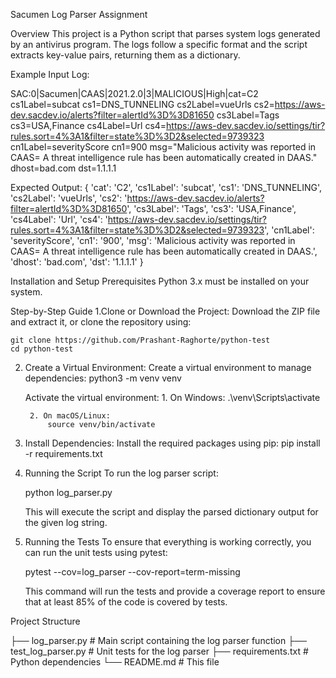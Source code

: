 Sacumen Log Parser Assignment


Overview
This project is a Python script that parses system logs generated by an antivirus program. The logs follow a specific format and the script extracts key-value pairs, returning them as a dictionary.

Example Input Log:

SAC:0|Sacumen|CAAS|2021.2.0|3|MALICIOUS|High|cat=C2 cs1Label=subcat cs1=DNS_TUNNELING cs2Label=vueUrls cs2=https://aws-dev.sacdev.io/alerts?filter=alertId%3D%3D81650 cs3Label=Tags cs3=USA,Finance cs4Label=Url cs4=https://aws-dev.sacdev.io/settings/tir?rules.sort=4%3A1&filter=state%3D%3D2&selected=9739323 cn1Label=severityScore cn1=900 msg="Malicious activity was reported in CAAS= A threat intelligence rule has been automatically created in DAAS." dhost=bad.com dst=1.1.1.1

Expected Output:
{
    'cat': 'C2',
    'cs1Label': 'subcat',
    'cs1': 'DNS_TUNNELING',
    'cs2Label': 'vueUrls',
    'cs2': 'https://aws-dev.sacdev.io/alerts?filter=alertId%3D%3D81650',
    'cs3Label': 'Tags',
    'cs3': 'USA,Finance',
    'cs4Label': 'Url',
    'cs4': 'https://aws-dev.sacdev.io/settings/tir?rules.sort=4%3A1&filter=state%3D%3D2&selected=9739323',
    'cn1Label': 'severityScore',
    'cn1': '900',
    'msg': 'Malicious activity was reported in CAAS= A threat intelligence rule has been automatically created in DAAS.',
    'dhost': 'bad.com',
    'dst': '1.1.1.1'
}


Installation and Setup
Prerequisites
Python 3.x must be installed on your system.

Step-by-Step Guide
1.Clone or Download the Project:
    Download the ZIP file and extract it, or clone the repository using:

    git clone https://github.com/Prashant-Raghorte/python-test
    cd python-test


2. Create a Virtual Environment:
    Create a virtual environment to manage dependencies:
    python3 -m venv venv

    Activate the virtual environment:
        1. On Windows:
            .\venv\Scripts\activate

        2. On macOS/Linux:
            source venv/bin/activate

3. Install Dependencies:
    Install the required packages using pip:
    pip install -r requirements.txt

4. Running the Script
    To run the log parser script:

    python log_parser.py

    This will execute the script and display the parsed dictionary output for the given log string.


5. Running the Tests
    To ensure that everything is working correctly, you can run the unit tests using pytest:

    pytest --cov=log_parser --cov-report=term-missing

    This command will run the tests and provide a coverage report to ensure that at least 85% of the code is covered by tests.

Project Structure

├── log_parser.py          # Main script containing the log parser function
├── test_log_parser.py     # Unit tests for the log parser
├── requirements.txt       # Python dependencies
└── README.md              # This file
